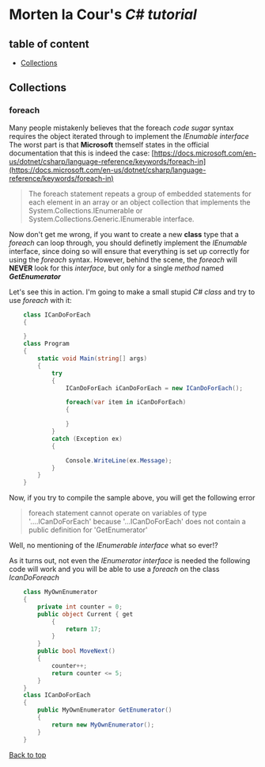 # Morten la Cour's *C# tutorial*

## table of content
- [Collections](#collections)






## Collections

### foreach
Many people mistakenly believes that the foreach *code sugar* syntax requires the object iterated through to implement the *IEnumable interface* 
The worst part is that **Microsoft** themself states in the official documentation that this is indeed the case:
[https://docs.microsoft.com/en-us/dotnet/csharp/language-reference/keywords/foreach-in](https://docs.microsoft.com/en-us/dotnet/csharp/language-reference/keywords/foreach-in)
> The foreach statement repeats a group of embedded statements for each element in an array or an object collection that implements the System.Collections.IEnumerable or System.Collections.Generic.IEnumerable<T> interface. 

Now don't get me wrong, if you want to create a new **class** type that a *foreach* can loop through, you should definetly implement the *IEnumable* interface, since doing so will ensure that everything is set up correctly for using the *foreach* syntax. However, behind the scene, the *foreach* will **NEVER** look for this *interface*, but only for a single *method* named _**GetEnumerator**_

Let's see this in action. I'm going to make a small stupid *C# class* and try to use *foreach* with it:

```csharp
    class ICanDoForEach
    {

    }
    class Program
    {
        static void Main(string[] args)
        {
            try
            {
                ICanDoForEach iCanDoForEach = new ICanDoForEach();

                foreach(var item in iCanDoForEach)
                {

                }
            }
            catch (Exception ex)
            {

                Console.WriteLine(ex.Message);
            }
        }
    }
```
Now, if you try to compile the sample above, you will get the following error
> foreach statement cannot operate on variables of type '....ICanDoForEach' because '...ICanDoForEach' does not contain a public definition for 'GetEnumerator'

Well, no mentioning of the *IEnumerable interface* what so ever!?

As it turns out, not even the *IEnumerator interface* is needed the following code will work and you will be able to use a *foreach* on the class *IcanDoForeach*


```csharp
    class MyOwnEnumerator
    {
        private int counter = 0;
        public object Current { get
            {
                return 17;
            }
        }
        public bool MoveNext()
        {
            counter++;
            return counter <= 5;
        }
    }
    class ICanDoForEach
    {
        public MyOwnEnumerator GetEnumerator()
        {
            return new MyOwnEnumerator();
        }
    }

```

[Back to top](#table-of-content)